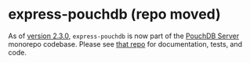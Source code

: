 express-pouchdb (repo moved)
=====

As of [version 2.3.0](https://github.com/pouchdb/pouchdb-server/pull/168), `express-pouchdb` is now part of the [PouchDB Server](https://github.com/pouchdb/pouchdb-server) monorepo codebase. Please see [that repo](https://github.com/pouchdb/pouchdb-server) for documentation, tests, and code.
